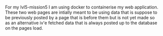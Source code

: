 For my lvl5-mission5 I am using docker to containerise my web application. These two web pages are intially meant to be using data that is suppose to be previously posted by a page that is before them but is not yet made so as an alternative iv'e fetched  data  that is always posted up to the database on the pages load.
